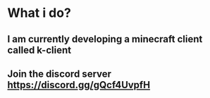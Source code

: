 # What i do?
## I am currently developing a minecraft client called k-client
## Join the discord server https://discord.gg/gQcf4UvpfH
